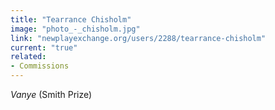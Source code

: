```yaml
---
title: "Tearrance Chisholm"
image: "photo_-_chisholm.jpg"
link: "newplayexchange.org/users/2288/tearrance-chisholm"
current: "true"
related:
- Commissions
---
```


*Vanye* (Smith Prize)
